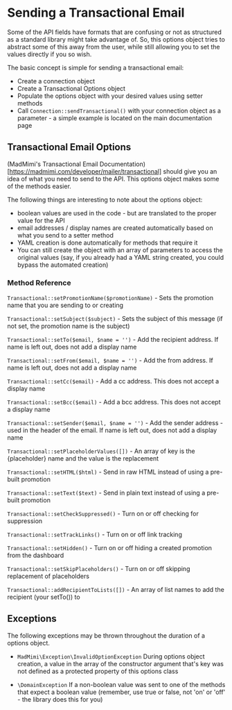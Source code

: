 # Sending a Transactional Email

Some of the API fields have formats that are confusing or not as structured as a standard library might take advantage
of.  So, this options object tries to abstract some of this away from the user, while still allowing you to set the
values directly if you so wish.

The basic concept is simple for sending a transactional email:
- Create a connection object
- Create a Transactional Options object
- Populate the options object with your desired values using setter methods
- Call `Connection::sendTransactional()` with your connection object as a parameter - a simple example is located on the main documentation page

## Transactional Email Options

(MadMimi's Transactional Email Documentation)[https://madmimi.com/developer/mailer/transactional] should give you an idea
of what you need to send to the API.  This options object makes some of the methods easier.

The following things are interesting to note about the options object:
- boolean values are used in the code - but are translated to the proper value for the API
- email addresses / display names are created automatically based on what you send to a setter method
- YAML creation is done automatically for methods that require it
- You can still create the object with an array of parameters to access the original values (say, if you already had a YAML string created, you could bypass the automated creation)

### Method Reference

`Transactional::setPromotionName($promotionName)` - Sets the promotion name that you are sending to or creating

`Transactional::setSubject($subject)` - Sets the subject of this message (if not set, the promotion name is the subject)

`Transactional::setTo($email, $name = '')` - Add the recipient address.  If name is left out, does not add a display name

`Transactional::setFrom($email, $name = '')` - Add the from address.  If name is left out, does not add a display name

`Transactional::setCc($email)` - Add a cc address. This does not accept a display name

`Transactional::setBcc($email)` - Add a bcc address. This does not accept a display name

`Transactional::setSender($email, $name = '')` - Add the sender address - used in the header of the email.  If name is left out, does not add a display name

`Transactional::setPlaceholderValues([])` - An array of key is the {placeholder} name and the value is the replacement

`Transactional::setHTML($html)` - Send in raw HTML instead of using a pre-built promotion

`Transactional::setText($text)` - Send in plain text instead of using a pre-built promotion

`Transactional::setCheckSuppressed()` - Turn on or off checking for suppression

`Transactional::setTrackLinks()` - Turn on or off link tracking

`Transactional::setHidden()` - Turn on or off hiding a created promotion from the dashboard

`Transactional::setSkipPlaceholders()` - Turn on or off skipping replacement of placeholders

`Transactional::addRecipientToLists([])` - An array of list names to add the recipient (your setTo()) to

## Exceptions

The following exceptions may be thrown throughout the duration of a options object.  

- `MadMimi\Exception\InvalidOptionException` During options object creation, a value in the array of the constructor argument that's key was not defined as a protected property of this options class

- `\DomainException` If a non-boolean value was sent to one of the methods that expect a boolean value (remember, use true or false, not 'on' or 'off' - the library does this for you)
